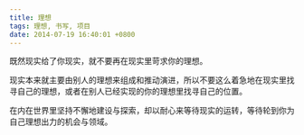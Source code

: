 ```yaml
---
title: 理想
tags: 理想, 书写, 项目
date: 2014-07-19 16:40:01 +0800
---
```



既然现实给了你现实，就不要再在现实里苛求你的理想。

现实本来就主要由别人的理想来组成和推动演进，所以不要这么着急地在现实里找寻自己的理想，或者在别人已经实现的你的理想里找寻自己的位置。

在内在世界里坚持不懈地建设与探索，却以耐心来等待现实的运转，等待轮到你为自己理想出力的机会与领域。

